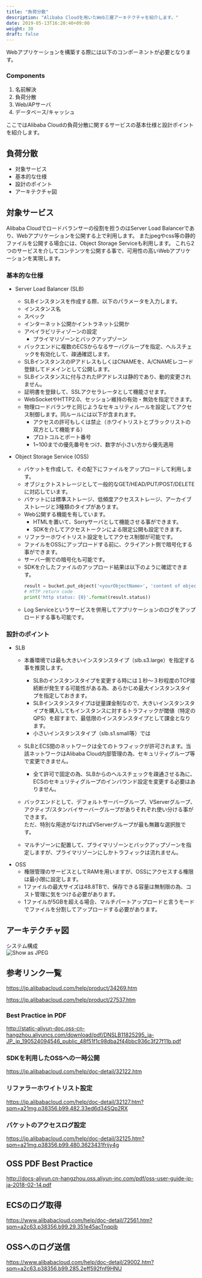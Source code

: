 ```yaml
---
title: "負荷分散"
description: "Alibaba Cloudを用いたWeb三層アーキテクチャを紹介します。"
date: 2019-05-13T16:20:40+09:00
weight: 30
draft: false
---
```


Webアプリケーションを構築する際には以下のコンポーネントが必要となります。

### Components
1. 名前解決
1. 負荷分散
1. Web/APサーバ
1. データベース/キャッシュ

ここではAlibaba Cloudの負荷分散に関するサービスの基本仕様と設計ポイントを紹介します。

## 負荷分散
 - 対象サービス
 - 基本的な仕様
 - 設計のポイント
 - アーキテクチャ図

## 対象サービス
Alibaba Cloudでロードバランサーの役割を担うのはServer Load Balancerであり、Webアプリケーションを公開する上で利用します。
またjpegやcss等の静的ファイルを公開する場合には、Object Storage Serviceも利用します。
これら2つのサービスを介してコンテンツを公開する事で、可用性の高いWebアプリケーションを実現します。

### 基本的な仕様
- Server Load Balancer (SLB)
   - SLBインスタンスを作成する際、以下のパラメータを入力します。
    - インスタンス名
    - スペック
    - インターネット公開かイントラネット公開か
    - アベイラビリティゾーンの設定
      - プライマリゾーンとバックアップゾーン
  - バックエンドに複数のECSからなるサーバグループを指定、ヘルスチェックを有効化して、疎通確認します。
  - SLBインスタンスのIPアドレスもしくはCNAMEを、A/CNAMEレコード登録してドメインとして公開します。
  - SLBインスタンスに付与されたIPアドレスは静的であり、動的変更されません。
  - 証明書を登録して、SSLアクセラレータとして機能させます。
  - WebSocketやHTTP2.0、セッション維持の有効・無効を指定できます。
  - 物理ロードバランサと同じようなセキュリティルールを設定してアクセス制御します。同ルールには以下が含まれます。
    - アクセスの許可もしくは禁止（ホワイトリストとブラックリストの双方として機能する）
    - プロトコルとポート番号
    - 1~100までの優先番号をつけ、数字が小さい方から優先適用
  
- Object Storage Service (OSS)
  - バケットを作成して、その配下にファイルをアップロードして利用します。
  - オブジェクトストレージとして一般的なGET/HEAD/PUT/POST/DELETEに対応しています。
  - バケットには標準ストレージ、低頻度アクセスストレージ、アーカイブストレージと3種類のタイプがあります。
  - Web公開する機能を有しています。
    - HTMLを置いて、Sorryサーバとして機能させる事ができます。
    - SDKを介してアクセストークンによる限定公開も設定できます。
  - リファラーホワイトリスト設定をしてアクセス制御が可能です。
  - ファイルをOSSにアップロードする前に、クライアント側で暗号化する事ができます。
  - サーバー側での暗号化も可能です。
  - SDKを介したファイルのアップロード結果は以下のように確認できます。
    ```python
    result = bucket.put_object('<yourObjectName>', 'content of object')
    # HTTP return code
    print('http status: {0}'.format(result.status))
    ```
  - Log Serviceというサービスを併用してアプリケーションのログをアップロードする事も可能です。

### 設計のポイント
- SLB
  - 本番環境では最も大きいインスタンスタイプ（slb.s3.large）を指定する事を推奨します。 
    - SLBのインスタンスタイプを変更する時には１秒〜３秒程度のTCP接続断が発生する可能性がある為、あらかじめ最大インスタンスタイプを指定しておきます。
    - SLBインスタンスタイプは従量課金制なので、大きいインスタンスタイプを購入してもインスタンスに対するトラフィックが閾値（特定のQPS）を超すまで、最低限のインスタンスタイプとして課金となります。
    - 小さいインスタンスタイプ（slb.s1.small等）では
    
  - SLBとECS間のネットワークは全てのトラフィックが許可されます。当該ネットワークはAlibaba Cloud内部管理の為、セキュリティグループ等で変更できません。
    - 全て許可で固定の為、SLBからのヘルスチェックを疎通させる為に、ECSのセキュリティグループのインバウンド設定を変更する必要はありません。
  - バックエンドとして、デフォルトサーバーグループ、VServerグループ、アクティブ/スタンバイサーバーグループがありそれぞれ使い分ける事ができます。  
    ただ、特別な用途がなければVServerグループが最も無難な選択肢です。
  - マルチゾーンに配置して、プライマリゾーンとバックアップゾーンを指定しますが、プライマリゾーンにしかトラフィックは流れません。
- OSS
  - 権限管理のサービスとしてRAMを用いますが、OSSにアクセスする権限は最小限に設定します。
  - 1ファイルの最大サイズは48.8TBで、保存できる容量は無制限の為、コスト管理に気をつける必要があります。
  - 1ファイルが5GBを超える場合、マルチパートアップロードと言うモードでファイルを分割してアップロードする必要があります。

## アーキテクチャ図
システム構成  
![Show as JPEG](/help/image/23.1.png)

## 参考リンク一覧
https://jp.alibabacloud.com/help/product/34269.htm

https://jp.alibabacloud.com/help/product/27537.htm

### Best Practice in PDF
http://static-aliyun-doc.oss-cn-hangzhou.aliyuncs.com/download/pdf/DNSLB11825295_ja-JP_jp_190524094546_public_48f51f1c98dba2f44bbc936c3f27f11b.pdf

### SDKを利用したOSSへの一時公開
https://jp.alibabacloud.com/help/doc-detail/32122.htm

### リファラーホワイトリスト設定
https://jp.alibabacloud.com/help/doc-detail/32127.htm?spm=a21mg.p38356.b99.482.33ed6d34SQp2RX

### バケットのアクセスログ設定
https://jp.alibabacloud.com/help/doc-detail/32125.htm?spm=a21mg.p38356.b99.480.3623431frijy4g

## OSS PDF Best Practice
http://docs-aliyun.cn-hangzhou.oss.aliyun-inc.com/pdf/oss-user-guide-jp-ja-2018-02-14.pdf

## ECSのログ取得
https://www.alibabacloud.com/help/doc-detail/72561.htm?spm=a2c63.p38356.b99.29.351e45acTnqpib

## OSSへのログ送信
https://www.alibabacloud.com/help/doc-detail/29002.htm?spm=a2c63.p38356.b99.285.2eff592fnf9HNU
